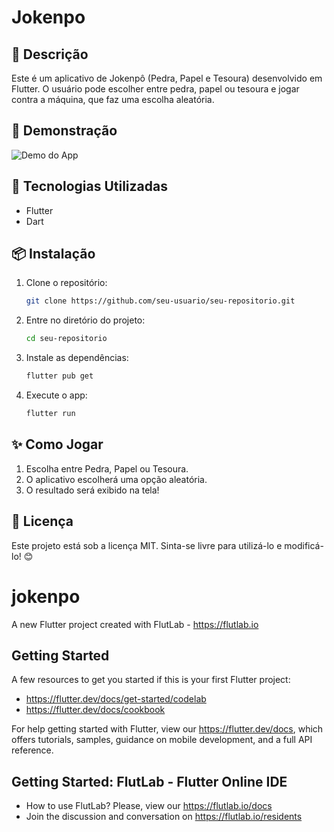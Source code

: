 # Jokenpo

## 📌 Descrição
Este é um aplicativo de Jokenpô (Pedra, Papel e Tesoura) desenvolvido em Flutter. O usuário pode escolher entre pedra, papel ou tesoura e jogar contra a máquina, que faz uma escolha aleatória.

## 📸 Demonstração
![Demo do App](/jokenpo/images/jokenpo-ezgif.com-video-to-gif-converter.gif)

## 🚀 Tecnologias Utilizadas
- Flutter
- Dart

## 📦 Instalação
1. Clone o repositório:
   ```bash
   git clone https://github.com/seu-usuario/seu-repositorio.git
   ```
2. Entre no diretório do projeto:
   ```bash
   cd seu-repositorio
   ```
3. Instale as dependências:
   ```bash
   flutter pub get
   ```
4. Execute o app:
   ```bash
   flutter run
   ```

## ✨ Como Jogar
1. Escolha entre Pedra, Papel ou Tesoura.
2. O aplicativo escolherá uma opção aleatória.
3. O resultado será exibido na tela!

## 📄 Licença
Este projeto está sob a licença MIT. Sinta-se livre para utilizá-lo e modificá-lo! 😊


# jokenpo

A new Flutter project created with FlutLab - https://flutlab.io

## Getting Started

A few resources to get you started if this is your first Flutter project:

- https://flutter.dev/docs/get-started/codelab
- https://flutter.dev/docs/cookbook

For help getting started with Flutter, view our
https://flutter.dev/docs, which offers tutorials,
samples, guidance on mobile development, and a full API reference.

## Getting Started: FlutLab - Flutter Online IDE

- How to use FlutLab? Please, view our https://flutlab.io/docs
- Join the discussion and conversation on https://flutlab.io/residents

